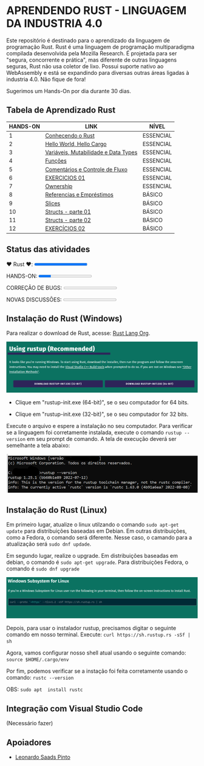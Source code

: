 # **APRENDENDO RUST - LINGUAGEM DA INDUSTRIA 4.0**

Este repositório é destinado para o aprendizado da linguagem de programação Rust. Rust é uma linguagem de programação multiparadigma compilada desenvolvida pela Mozilla Research. É projetada para ser "segura, concorrente e prática", mas diferente de outras linguagens seguras, Rust não usa coletor de lixo. Possui suporte nativo ao WebAssembly e está se expandindo para diversas outras áreas ligadas à industria 4.0. Não fique de fora!

Sugerimos um Hands-On por dia durante 30 dias.

## **Tabela de Aprendizado Rust**

<table>
<thead>
  <tr>
    <th> HANDS-ON </th>
    <th> LINK </th>
    <th> NÍVEL </th>
  </tr>
</thead>
<tbody>
  <tr>
    <td>1</td>
    <td><a href="/HandsOn/HD01/">Conhecendo o Rust</a></td>
    <td>ESSENCIAL</td>
  </tr>
  <tr>
    <td>2</td>
    <td><a href="/HandsOn/HD02/">Hello World, Hello Cargo</a></td>
    <td>ESSENCIAL</td>
  </tr>
  <tr>
    <td>3</td>
    <td><a href="/HandsOn/HD03/">Variáveis, Mutabilidade e Data Types</a></td>
    <td>ESSENCIAL</td>
  </tr>
  <tr>
    <td>4</td>
    <td><a href="/HandsOn/HD04/">Funções</a></td>
    <td>ESSENCIAL</td>
  </tr>
  <tr>
    <td>5</td>
    <td><a href="/HandsOn/HD05/">Comentários e Controle de Fluxo</a></td>
    <td>ESSENCIAL</td>
  </tr>
  <tr>
    <td>6</td>
    <td><a href="/HandsOn/HD06/">EXERCICIOS 01</a></td>
    <td>ESSENCIAL</td>
  </tr>
  <tr>
    <td>7</td>
    <td><a href="/HandsOn/HD07/">Ownership</a></td>
    <td>ESSENCIAL</td>
  </tr>
  <tr>
    <td>8</td>
    <td><a href="/HandsOn/HD08/">Referencias e Empréstimos</a></td>
    <td>BÁSICO</td>
  </tr>
  <tr>
    <td>9</td>
    <td><a href="/HandsOn/HD09/">Slices</a></td>
    <td>BÁSICO</td>
  </tr>
  <tr>
    <td>10</td>
    <td><a href="/HandsOn/HD10/">Structs - parte 01</a></td>
    <td>BÁSICO</td>
  </tr>
  <tr>
    <td>11</td>
    <td><a href="/HandsOn/HD11/">Structs - parte 02</a></td>
    <td>BÁSICO</td>
  </tr>
  <tr>
    <td>12</td>
    <td><a href="/HandsOn/HD10/">EXERCÍCIOS 02</a></td>
    <td>BÁSICO</td>
  </tr>
</tbody>
</table>


## **Status das atividades**

<label for="rust">❤️ Rust ❤️:</label>
<progress id="rust" value="99" max="100">99% </progress>
<br>

<label for="hdon">HANDS-ON:</label>
<progress id="hdon" value="23" max="100"> 23% </progress>
<br>

<label for="bugs">CORREÇÃO DE BUGS:</label>
<progress id="bugs" value="0" max="100"> 0% </progress>
<br>

<label for="discuss">NOVAS DISCUSSÕES:</label>
<progress id="discuss" value="0" max="100"> 0% </progress>
<br>

## **Instalação do Rust (Windows)**

Para realizar o download de Rust, acesse: [Rust Lang Org](https://www.rust-lang.org/tools/install).

![](/Imagens/Instalation/Rust_download_windows.png)

- Clique em "rustup-init.exe (64-bit)", se o seu computador for 64 bits.

- Clique em "rustup-init.exe (32-bit)", se o seu computador for 32 bits.

Execute o arquivo e espere a instalação no seu computador. Para verificar se a linguagem foi corretamente instalada, execute o comando ``rustup --version`` em seu prompt de comando. A tela de execução deverá ser semelhante a tela abaixo:

![](/Imagens/Instalation/Rust_download_windows_terminal.png)

## **Instalação do Rust (Linux)**

Em primeiro lugar, atualize o linux utilzando o comando ``sudo apt-get update`` para distribuições baseadas em Debian.
Em outras distribuições, como a Fedora, o comando será diferente. Nesse caso, o camando para a atualização será ``sudo dnf updade``.

Em segundo lugar, realize o upgrade. Em distribuições baseadas em debian, o comando é ``sudo apt-get upgrade``. Para distribuições Fedora, o comando é ``sudo dnf upgrade``

![](/Imagens/Instalation/Rust_download_linux.png)

Depois, para usar o instalador rustup, precisamos digitar o seguinte comando em nosso terminal. Execute: ``curl https://sh.rustup.rs -sSf | sh``

Agora, vamos configurar nosso shell atual usando o seguinte comando: ``source $HOME/.cargo/env``

Por fim, podemos verificar se a instação foi feita corretamente usando o comando: ``rustc --version``

OBS: ``sudo apt  install rustc``

## **Integração com Visual Studio Code**

(Necessário fazer)

## **Apoiadores**

- [Leonardo Saads Pinto](https://github.com/leonardoSaaads)